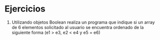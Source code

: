 # Ejercicios

1. Utilizando objetos Boolean realiza un programa que indique si un array de 6 elementos solicitado al usuario se encuentra ordenado de la siguiente forma (e1 > e3, e2 < e4 y e5 = e6)

